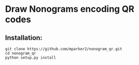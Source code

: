 # Draw Nonograms encoding QR codes

## Installation:

```
git clone https://github.com/mparker2/nonogram_qr.git
cd nonogram_qr 
python setup.py install
```

